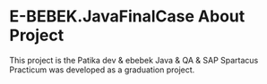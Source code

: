 # E-BEBEK.JavaFinalCase About Project

This project is the Patika dev & ebebek Java & QA & SAP Spartacus Practicum was developed as a graduation project.
